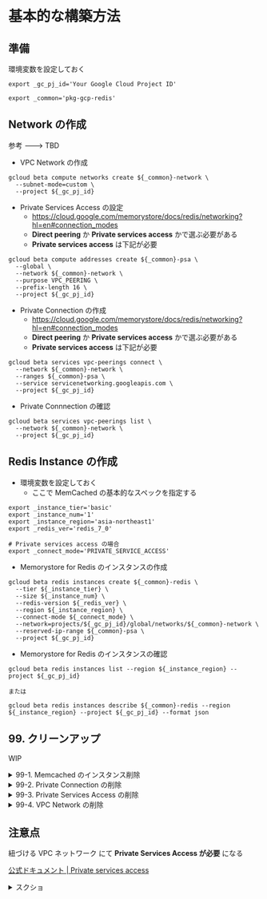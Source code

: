 # 基本的な構築方法

## 準備

環境変数を設定しておく

```
export _gc_pj_id='Your Google Cloud Project ID'

export _common='pkg-gcp-redis'
```

## Network の作成

参考 ---> TBD

+ VPC Network の作成

```
gcloud beta compute networks create ${_common}-network \
  --subnet-mode=custom \
  --project ${_gc_pj_id}
```

+ Private Services Access の設定
  + https://cloud.google.com/memorystore/docs/redis/networking?hl=en#connection_modes
  + **Direct peering** か **Private services access** かで選ぶ必要がある
  + **Private services access** は下記が必要

```
gcloud beta compute addresses create ${_common}-psa \
  --global \
  --network ${_common}-network \
  --purpose VPC_PEERING \
  --prefix-length 16 \
  --project ${_gc_pj_id}
```

+ Private Connection の作成
  + https://cloud.google.com/memorystore/docs/redis/networking?hl=en#connection_modes
  + **Direct peering** か **Private services access** かで選ぶ必要がある
  + **Private services access** は下記が必要

```
gcloud beta services vpc-peerings connect \
  --network ${_common}-network \
  --ranges ${_common}-psa \
  --service servicenetworking.googleapis.com \
  --project ${_gc_pj_id}
```

+ Private Connnection の確認

```
gcloud beta services vpc-peerings list \
  --network ${_common}-network \
  --project ${_gc_pj_id}
```

## Redis Instance の作成

+ 環境変数を設定しておく
  + ここで MemCached の基本的なスペックを指定する

```
export _instance_tier='basic'
export _instance_num='1'
export _instance_region='asia-northeast1'
export _redis_ver='redis_7_0'

# Private services access の場合
export _connect_mode='PRIVATE_SERVICE_ACCESS'
```

+ Memorystore for Redis のインスタンスの作成

```
gcloud beta redis instances create ${_common}-redis \
  --tier ${_instance_tier} \
  --size ${_instance_num} \
  --redis-version ${_redis_ver} \
  --region ${_instance_region} \
  --connect-mode ${_connect_mode} \
  --network=projects/${_gc_pj_id}/global/networks/${_common}-network \
  --reserved-ip-range ${_common}-psa \
  --project ${_gc_pj_id}
```

+ Memorystore for Redis のインスタンスの確認

```
gcloud beta redis instances list --region ${_instance_region} --project ${_gc_pj_id}

または

gcloud beta redis instances describe ${_common}-redis --region ${_instance_region} --project ${_gc_pj_id} --format json
```

## 99. クリーンアップ

WIP

<details>
<summary>99-1. Memcached のインスタンス削除</summary>

```
gcloud beta redis instances delete ${_common}-redis \
  --region ${_instance_region} \
  --project ${_gc_pj_id}
```

</details>

<details>
<summary>99-2. Private Connection の削除</summary>

```
gcloud beta services vpc-peerings delete \
  --network ${_common}-network \
  --service servicenetworking.googleapis.com \
  --project ${_gc_pj_id}
```

</details>

<details>
<summary>99-3. Private Services Access の削除</summary>

```
gcloud beta compute addresses delete ${_common}-psa \
  --global \
  --project ${_gc_pj_id}
```

</details>

<details>
<summary>99-4. VPC Network の削除</summary>

```
gcloud beta compute networks delete ${_common}-network \
  --project ${_gc_pj_id}
```

</details>


## 注意点

紐づける VPC ネットワーク にて **Private Services Access が必要** になる

[公式ドキュメント | Private services access](https://cloud.google.com/vpc/docs/private-services-access?hl=en)

<details>
<summary>スクショ</summary>

![](./_img/psa.png)

</details>
